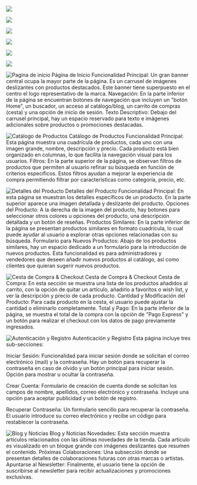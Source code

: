 <!--WIREFRAME DE LA PART DE DAW-->

<!-- PÀGINA D'INICI: -->
<!-- Compta amb el logotip de la marca al centre, a la esquerra té un menú hamburguesa i un cercador de productes, i a mà dreta una icona per inicia rsessió i una altra per accedir a la cistella de compra. 
Justament sota el header hi han 4 vincles a les diferents categories de productes.
A la part inferior es troba un footer amb el copiright de la web. 
Aquest elements estaràn presents a tots els apartats de la web. 
A la part superior hi ha una sèrie d'imatges desllizables amb productes destacats, i sota aquestes un subconjunt d'imatges (es mostraràn 3 a l'hora) amb una petita descripció, també desllizables.-->
![](/images/Pàgina%20d'inici.jpg)


<!-- CATÀLEG DELS PRODUCTES -->
<!-- A la part superior hi ha una imatge estàtica de presentació de la secció amb el nom d'aquesta al centre.
A sota hi han tots els productes pertanyents a tal secció amb el nom del producte i el preu, i a mà esquerra un filtre per marca, preu i tipus de producte. -->
![](/images/Catàleg%20dels%20productes.jpg)


<!-- DETALLS DEL PRODUCTE -->
<!-- Un cop hem seleccionat un producte, apareix aquesta secció on es veu el producte amb més detalls. Compta amb una sèrie d'imatges a la part esquerra que, un cop seleccionades, apareixen al centre més grans.
A la dreta surten els detalls del producte (Nom, preu, descripció detallada, especificacions tècniques), un botó d'afegit a la cistella i resenyes de clients.
Sota aquesta secció hi ha un formulari per si es desitja afegir un producte nou a la botiga. -->
![](/images/Detalls%20del%20producte.jpg)


<!-- CISTELLA I CHECKOUT -->
<!-- Formulari de contacte i informació de lpenviament a mà esquerra, i a mà dreta el resum de la compra amb una petita imatge del producte, nom, preu i dos botons amb la opció d'afegir més unitats del producte o eliminar-lo de la cistella.
Un cop cliquem a 'continuar' ens redirigim a l'apartat de checkout on s'ofereix la opció de seleccionar un mètode de pagament. -->
![](/images/Cistella%20i%20checkout.jpg)

<!-- AUTENTICACIÓ I REGISTRE -->
<!-- A l'esquerra, camps per iniciar sessió (correu i contrasenya), amb opció de recuperar la contrasenya si ha sigut oblidada.
A la dreta, formulari de registre per si no es té un compte. -->
![](/images/Autenticació%20i%20registre.jpg)


<!-- BLOG I NOTÍCIES -->
<!-- A la part superior imatge gran de la notícia destacada. A sota, desllizable d'altres notícies.
Per últim, notícies i/o articles de les notícies per ordre d'afegiment. -->
![](/images/Blog%20i%20notícies.jpg)

<!-- WIREFRAME PART DE DAM -->
![Pagina de inicio](https://github.com/JavierGimSan/P0_wireframe/blob/jairo/pagina%20inicio.jpg?raw=true)
Página de Inicio
Funcionalidad Principal: Un gran banner central ocupa la mayor parte de la página. Es un carrusel de imágenes deslizantes con productos destacados. Este banner tiene superpuesto en el centro el logo representativo de la marca.
Navegación: En la parte inferior de la página se encuentran botones de navegación que incluyen un "botón Home", un buscador, un acceso al catálogo/blog, un carrito de compras (cesta) y una opción de inicio de sesión.
Texto Descriptivo: Debajo del carrusel principal, hay un espacio reservado para texto e imágenes adicionales sobre productos o promociones destacadas.

![Catálogo de Productos](https://github.com/JavierGimSan/P0_wireframe/blob/jairo/cat%C3%A1logo%20productos.jpg?raw=true)
Catálogo de Productos
Funcionalidad Principal: Esta página muestra una cuadrícula de productos, cada uno con una imagen grande, nombre, descripción y precio. Cada producto está bien organizado en columnas, lo que facilita la navegación visual para los usuarios.
Filtros: En la parte superior de la página, se observan filtros de productos que permiten al usuario refinar su búsqueda en función de criterios específicos. Estos filtros ayudan a mejorar la experiencia de compra permitiendo filtrar por características como categoría, precio, etc.

![Detalles del Producto](https://github.com/JavierGimSan/P0_wireframe/blob/jairo/detalles%20del%20producto.jpg?raw=true)
Detalles del Producto
Funcionalidad Principal: En esta página se muestran los detalles específicos de un producto. En la parte superior aparece una imagen detallada y deslizante del producto.
Opciones del Producto: A la derecha de la imagen del producto, hay botones para seleccionar otros colores u opciones del producto, una descripción detallada y un botón de reseñas.
Productos Similares: En la parte inferior de la página se presentan productos similares en formato cuadrícula, lo cual puede ayudar al usuario a explorar otras opciones relacionadas con su búsqueda.
Formulario para Nuevos Productos: Abajo de los productos similares, hay un espacio dedicado a un formulario para la introducción de nuevos productos. Esta funcionalidad es para administradores y vendedores que deseen añadir nuevos productos al catálogo, así como clientes que quieran sugerir nuevos productos.

![Cesta de Compra & Checkout](https://github.com/JavierGimSan/P0_wireframe/blob/jairo/cesta%20y%20checkout.jpg?raw=true)
Cesta de Compra & Checkout
Cesta de Compra: En esta sección se muestra una lista de los productos añadidos al carrito, con la opción de quitar un artículo, añadirlo a favoritos o wish list, y ver la descripción y precio de cada producto.
Cantidad y Modificación del Producto: Para cada producto en la cesta, el usuario puede ajustar la cantidad o eliminarlo completamente.
Total y Pago: En la parte inferior de la página, se muestra el total de la compra con la opción de "Pago Express" y un botón para realizar el checkout con los datos de pago previamente ingresados.

![Autenticación y Registro](https://github.com/JavierGimSan/P0_wireframe/blob/jairo/autenticacion%20y%20registro.jpg?raw=true)
Autenticación y Registro
Esta página incluye tres sub-secciones:

Iniciar Sesión:
Funcionalidad para iniciar sesión donde se solicitan el correo electrónico (mail) y la contraseña. Hay un botón para recuperar la contraseña en caso de olvido y un botón principal para iniciar sesión.
Opción para mostrar u ocultar la contraseña.

Crear Cuenta:
Formulario de creación de cuenta donde se solicitan los campos de nombre, apellidos, correo electrónico y contraseña.
Incluye una opción para aceptar publicidad y un botón de registro.

Recuperar Contraseña:
Un formulario sencillo para recuperar la contraseña. El usuario introduce su correo electrónico y recibe un código para restablecer la contraseña.

![Blog y Noticias](https://github.com/JavierGimSan/P0_wireframe/blob/jairo/blog%20y%20noticias.jpg?raw=true)
Blog y Noticias
Novedades: Esta sección muestra artículos relacionados con las últimas novedades de la tienda. Cada artículo es visualizado en un bloque grande con imágenes deslizantes que resumen el contenido.
Próximas Colaboraciones: Una subsección donde se presentan detalles de colaboraciones futuras con otras marcas o artistas.
Apuntarse al Newsletter: Finalmente, el usuario tiene la opción de suscribirse al newsletter para recibir actualizaciones y promociones exclusivas.
